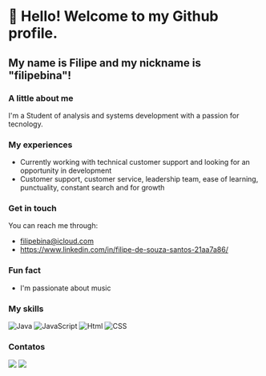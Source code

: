 # 👋 Hello! Welcome to my Github profile.
## My name is Filipe and my nickname is "filipebina"!

### A little about me

I'm a Student of analysis and systems development with a passion for tecnology.
### My experiences

* Currently working with technical customer support and looking for an opportunity in development
* Customer support, customer service, leadership team, ease of learning, punctuality, constant search and for growth

### Get in touch

You can reach me through:
* filipebina@icloud.com
* https://www.linkedin.com/in/filipe-de-souza-santos-21aa7a86/

### Fun fact

* I'm passionate about music

### My skills

![Java](https://cdn.jsdelivr.net/gh/devicons/devicon/icons/java/java-original.svg)
![JavaScript](https://cdn.jsdelivr.net/gh/devicons/devicon/icons//javascript/javascript-original.svg)
![Html](https://cdn.jsdelivr.net/gh/devicons/devicon/icons//html5/html5-original.svg)
![CSS](https://cdn.jsdelivr.net/gh/devicons/devicon/icons//css3/css3-original.svg)

### Contatos

<div>
<a href="https://www.youtube.com/[Your YouTube Channel]" target="_blank"><img loading="lazy" src="https://img.shields.io/badge/YouTube-FF0000?style=for-the-badge&logo=youtube&logoColor=white" target="_blank"></a>
<a href="https://instagram.com/[Your Instagram Handle]" target="_blank"><img loading="lazy" src="https://img.shields.io/badge/Instagram-E4405F?style=for-the-badge&logo=instagram&logoColor=white" target="https://www.instagram.com/pr.filipebina/"></a>
</div>